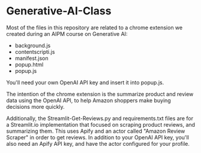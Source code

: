 # Generative-AI-Class
Most of the files in this repository are related to a chrome extension we created during an AIPM course on Generative AI:
 - background.js
 - contentscripti.js
 - manifest.json
 - popup.html
 - popup.js
 
 You'll need your own OpenAI API key and insert it into popup.js.
 
 The intention of the chrome extension is the summarize product and review data using the OpenAI API, to help Amazon shoppers make buying decisions more quickly.
 
 Additionally, the Streamlit-Get-Reviews.py and requirements.txt files are for a Streamlit.io implementation that focused on scraping product reviews, and summarizing them.  This uses Apify and an actor called "Amazon Review Scraper" in order to get reviews.  In addition to your OpenAI API key, you'll also need an Apify API key, and have the actor configured for your profile.
